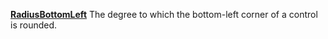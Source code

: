 [**RadiusBottomLeft**](properties-alignment.md) The degree to which the bottom-left corner of a control is rounded.
